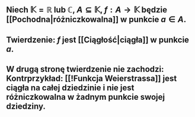 ## Niech $\mathbb{K}=\mathbb{R}$ lub $\mathbb{C}$, $A\subseteq\mathbb{K}$, $f:A\to\mathbb{K}$ będzie [[Pochodna|różniczkowalna]] w punkcie $a\in A$.
## **Twierdzenie**: $f$ jest [[Ciągłość|ciągła]] w punkcie $a$.
## W drugą stronę twierdzenie nie zachodzi: **Kontrprzykład**: [[!Funkcja Weierstrassa]] jest ciągła na całej dziedzinie i nie jest różniczkowalna w żadnym punkcie swojej dziedziny.
